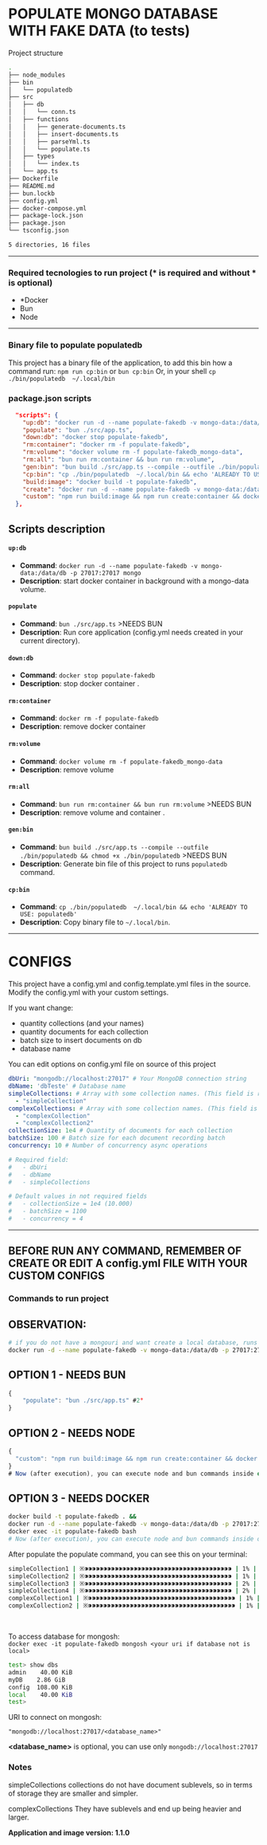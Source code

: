 # POPULATE MONGO DATABASE WITH FAKE DATA (to tests)

Project structure

```bash
.
├── node_modules
├── bin
│   └── populatedb
├── src
│   ├── db
│   │   └── conn.ts
│   ├── functions
│   │   ├── generate-documents.ts
│   │   ├── insert-documents.ts
│   │   ├── parseYml.ts
│   │   └── populate.ts
│   ├── types
│   │   └── index.ts
│   └── app.ts
├── Dockerfile
├── README.md
├── bun.lockb
├── config.yml
├── docker-compose.yml
├── package-lock.json
├── package.json
└── tsconfig.json

5 directories, 16 files
```

---

### Required tecnologies to run project (* is required and without * is optional)

- *Docker
- Bun
- Node

---

### Binary file to populate populatedb
This project has a binary file of the application, to add this bin how a command run:
`npm run cp:bin` or `bun cp:bin`
Or, in your shell
`cp ./bin/populatedb  ~/.local/bin`

### package.json scripts

```json
  "scripts": {
    "up:db": "docker run -d --name populate-fakedb -v mongo-data:/data/db -p 27017:27017 mongo",
    "populate": "bun ./src/app.ts",
    "down:db": "docker stop populate-fakedb",
    "rm:container": "docker rm -f populate-fakedb",
    "rm:volume": "docker volume rm -f populate-fakedb_mongo-data",
    "rm:all": "bun run rm:container && bun run rm:volume",
    "gen:bin": "bun build ./src/app.ts --compile --outfile ./bin/populatedb && chmod +x ./bin/populatedb",
    "cp:bin": "cp ./bin/populatedb  ~/.local/bin && echo 'ALREADY TO USE: populatedb'",
    "build:image": "docker build -t populate-fakedb",
    "create": "docker run -d --name populate-fakedb -v mongo-data:/data/db -p 27017:27017 populate-fakedb",
    "custom": "npm run build:image && npm run create:container && docker exec -it populate-fakedb bash"
  },

```

## Scripts description

#### `up:db`

- **Command**: `docker run -d --name populate-fakedb -v mongo-data:/data/db -p 27017:27017 mongo`
- **Description**: start docker container <populate-fakedb> in background with a mongo-data volume.

#### `populate`

- **Command**: `bun ./src/app.ts` >NEEDS BUN
- **Description**: Run core application (config.yml needs created in your current directory).

#### `down:db`

- **Command**: `docker stop populate-fakedb`
- **Description**: stop docker container <populate-fakedb>.

#### `rm:container`

- **Command**: `docker rm -f populate-fakedb`
- **Description**: remove docker container <populate-fakedb>

#### `rm:volume`

- **Command**: `docker volume rm -f populate-fakedb_mongo-data`
- **Description**: remove volume <mongo-data>

#### `rm:all`

- **Command**: `bun run rm:container && bun run rm:volume` >NEEDS BUN
- **Description**: remove volume and container <populate-fakedb> <mongo-data>.

#### `gen:bin`

- **Command**: `bun build ./src/app.ts --compile --outfile ./bin/populatedb && chmod +x ./bin/populatedb` >NEEDS BUN
- **Description**: Generate bin file of this project to runs `populatedb` command.

#### `cp:bin`

- **Command**: `cp ./bin/populatedb  ~/.local/bin && echo 'ALREADY TO USE: populatedb'`
- **Description**: Copy binary file to `~/.local/bin`.


---

# CONFIGS

This project have a config.yml and config.template.yml files in the source.
Modify the config.yml with your custom settings.

If you want change:

- quantity collections (and your names)
- quantity documents for each collection
- batch size to insert documents on db
- database name

You can edit options on config.yml file on source of this project

```YAML
dbUri: "mongodb://localhost:27017" # Your MongoDB connection string
dbName: 'dbTeste' # Database name
simpleCollections: # Array with some collection names. (This field is required)
  - "simpleCollection"
complexCollections: # Array with some collection names. (This field is not required)
  - "complexCollection"
  - "complexCollection2"
collectionSize: 1e4 # Quantity of documents for each collection
batchSize: 100 # Batch size for each document recording batch
concurrency: 10 # Number of concurrency async operations

# Required field:
#   - dbUri
#   - dbName
#   - simpleCollections

# Default values in not required fields
#   - collectionSize = 1e4 (10.000)
#   - batchSize = 1100
#   - concurrency = 4


```

---

## BEFORE RUN ANY COMMAND, REMEMBER OF CREATE OR EDIT A config.yml FILE WITH YOUR CUSTOM CONFIGS

### Commands to run project

## OBSERVATION:

```bash
# if you do not have a mongouri and want create a local database, runs this command first (needs docker):
docker run -d --name populate-fakedb -v mongo-data:/data/db -p 27017:27017 mongo
```


## OPTION 1 - NEEDS BUN
```javascript
{
    "populate": "bun ./src/app.ts" #2°
}

```

## OPTION 2 - NEEDS NODE

```javascript
{
  "custom": "npm run build:image && npm run create:container && docker exec -it populate-fakedb bash"
}
# Now (after execution), you can execute node and bun commands inside of container
```
## OPTION 3 - NEEDS DOCKER

```bash
docker build -t populate-fakedb . &&
docker run -d --name populate-fakedb -v mongo-data:/data/db -p 27017:27017 populate-fakedb &&
docker exec -it populate-fakedb bash
# Now (after execution), you can execute node and bun commands inside of container

```

After populate the populate command, you can see this on your terminal:

```bash
simpleCollection1 | ※⁍⁍⁍⁍⁍⁍⁍⁍⁍⁍⁍⁍⁍⁍⁍⁍⁍⁍⁍⁍⁍⁍⁍⁍⁍⁍⁍⁍⁍⁍⁍⁍⁍⁍⁍⁍⁍⁍⁍ | 1% | 6s | 10000/1000000
simpleCollection2 | ※⁍⁍⁍⁍⁍⁍⁍⁍⁍⁍⁍⁍⁍⁍⁍⁍⁍⁍⁍⁍⁍⁍⁍⁍⁍⁍⁍⁍⁍⁍⁍⁍⁍⁍⁍⁍⁍⁍⁍ | 1% | 5s | 15000/1000000
simpleCollection3 | ※⁍⁍⁍⁍⁍⁍⁍⁍⁍⁍⁍⁍⁍⁍⁍⁍⁍⁍⁍⁍⁍⁍⁍⁍⁍⁍⁍⁍⁍⁍⁍⁍⁍⁍⁍⁍⁍⁍⁍ | 2% | 5s | 25000/1000000
simpleCollection4 | ※⁍⁍⁍⁍⁍⁍⁍⁍⁍⁍⁍⁍⁍⁍⁍⁍⁍⁍⁍⁍⁍⁍⁍⁍⁍⁍⁍⁍⁍⁍⁍⁍⁍⁍⁍⁍⁍⁍⁍ | 2% | 5s | 25000/1000000
complexCollection1 | ※⁍⁍⁍⁍⁍⁍⁍⁍⁍⁍⁍⁍⁍⁍⁍⁍⁍⁍⁍⁍⁍⁍⁍⁍⁍⁍⁍⁍⁍⁍⁍⁍⁍⁍⁍⁍⁍⁍⁍ | 1% | 5s | 10000/1000000
complexCollection2 | ※⁍⁍⁍⁍⁍⁍⁍⁍⁍⁍⁍⁍⁍⁍⁍⁍⁍⁍⁍⁍⁍⁍⁍⁍⁍⁍⁍⁍⁍⁍⁍⁍⁍⁍⁍⁍⁍⁍⁍ | 1% | 5s | 15000/1000000
```

<br>

To access database for mongosh: \
`docker exec -it populate-fakedb mongosh <your uri if database not is local>`

```bash
test> show dbs
admin    40.00 KiB
myDB    2.86 GiB
config  108.00 KiB
local    40.00 KiB
test>
```

URI to connect on mongosh:

`"mongodb://localhost:27017/<database_name>"`

**<database_name>** is optional, you can use only `mongodb://localhost:27017`



### Notes

simpleCollections collections do not have document sublevels, so in terms of storage they are smaller and simpler.

complexCollections
They have sublevels and end up being heavier and larger.

**Application and image version: 1.1.0**
